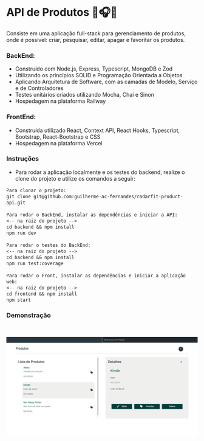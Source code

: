 # API de Produtos 📱🎧📕

Consiste em uma aplicação full-stack para gerenciamento de produtos, onde é possível: criar, pesquisar, editar, apagar e favoritar os produtos. 

### BackEnd:

* Construído com Node.js, Express, Typescript, MongoDB e Zod
* Utilizando os princípios SOLID e Programação Orientada a Objetos
* Aplicando Arquitetura de Software, com as camadas de Modelo, Serviço e de Controladores
* Testes unitários criados utilizando Mocha, Chai e Sinon
* Hospedagem na plataforma Railway

### FrontEnd:
* Construída utilizado React, Context API, React Hooks, Typescript, Bootstrap, React-Bootstrap e CSS
* Hospedagem na plataforma Vercel

### Instruções

- Para rodar a aplicação localmente e os testes do backend, realize o clone do projeto e utilize os comandos a seguir:

```
Para clonar o projeto:
git clone git@github.com:guilherme-ac-fernandes/radarfit-product-api.git

Para rodar o BackEnd, instalar as dependências e iniciar a API:
<-- na raiz do projeto -->
cd backend && npm install
npm run dev

Para rodar o testes do BackEnd:
<-- na raiz do projeto -->
cd backend && npm install
npm run test:coverage

Para rodar o Front, instalar as dependências e iniciar a aplicação web:
<-- na raiz do projeto -->
cd frontend && npm install
npm start
```

### Demonstração

<br />
<p align="center">
  <img src="https://github.com/guilherme-ac-fernandes/radarfit-product-api/blob/main/demo/product_details.png" alt="Products RadarFit Aplication - Demostração"/>
</p>
